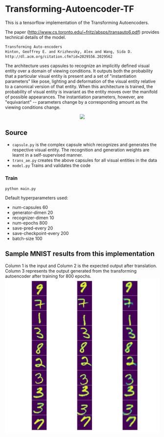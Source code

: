 # Transforming-Autoencoder-TF

This is a tensorflow implementation of the Transforming Autoencoders.

The paper (http://www.cs.toronto.edu/~fritz/absps/transauto6.pdf) provides technical details of the model.

    Transforming Auto-encoders
    Hinton, Geoffrey E. and Krizhevsky, Alex and Wang, Sida D.
    http://dl.acm.org/citation.cfm?id=2029556.2029562

The architecture uses capsules to recognize an implicitly defined visual entity over a domain of viewing conditions. It outputs both the probability that a particular visual entity is present and a set of "instantiation parameters" like pose, lighting and deformation of the visual entity relative to a canonical version of that entity. When this architecture is trained, the probability of visual entity is invariant as the entity moves over the manifold of possible appearances. The instantiation parameters, however, are "equivariant" -- parameters change by a corresponding amount as the viewing conditions change. 

<p align="center"><img src="https://raw.githubusercontent.com/nikhil-dce/Transforming-Autoencoder-TF/master/extras/architecture.png" width="800"></p>

## Source

+ `capsule.py` is the complex capsule which recognizes and generates the respective visual entity. The recognition and generation weights are learnt in a self-supervised manner.
+ `trans_ae.py` creates the above capsules for all visual entities in the data
+ `model.py` Trains and validates the code

### Train
```
python main.py
```
Default hyperparameters used:
* num-capsules 60
* generator-dimen 20
* recognizer-dimen 10
* num-epochs 800
* save-pred-every 20
* save-checkpoint-every 200
* batch-size 100

## Sample MNIST results from this implementation

Column 1 is the input and Column 2 is the expected output after translation. Column 3 represents the output generated from the transforming autoencoder after training for 800 epochs.
![Result](extras/epoch_800.png)


